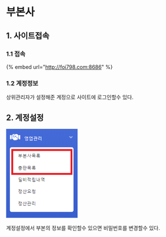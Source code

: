 # 부본사

## 1. 사이트접속

### 1.1 접속

{% embed url="http://foi798.com:8686" %}

### 1.2 계정정보

상위관리자가 설정해준 계정으로 사이트에 로그인할수 있다.

## 2. 계정설정 

![](.gitbook/assets/image%20%282%29.png)

계정설정에서 부본의 정보를 확인할수 있으면 비밀번호를 변경할수 있다.

